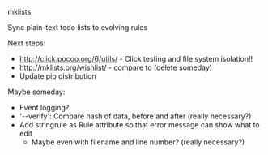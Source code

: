 mklists

Sync plain-text todo lists to evolving rules


Next steps:
* http://click.pocoo.org/6/utils/ - Click testing and file system isolation!!
* http://mklists.org/wishlist/ - compare to (delete someday)
* Update pip distribution

Maybe someday:
* Event logging?
* '--verify': Compare hash of data, before and after (really necessary?)
* Add stringrule as Rule attribute so that error message can show what to edit
  * Maybe even with filename and line number? (really necessary?)
